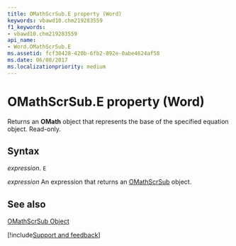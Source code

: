 ```yaml
---
title: OMathScrSub.E property (Word)
keywords: vbawd10.chm219283559
f1_keywords:
- vbawd10.chm219283559
api_name:
- Word.OMathScrSub.E
ms.assetid: fcf30428-420b-6fb2-892e-0abe4624af58
ms.date: 06/08/2017
ms.localizationpriority: medium
---
```



# OMathScrSub.E property (Word)

Returns an **OMath** object that represents the base of the specified equation object. Read-only.


## Syntax

_expression_. `E`

 _expression_ An expression that returns an [OMathScrSub](./Word.OMathScrSub.md) object.


## See also


[OMathScrSub Object](Word.OMathScrSub.md)

[!include[Support and feedback](~/includes/feedback-boilerplate.md)]
